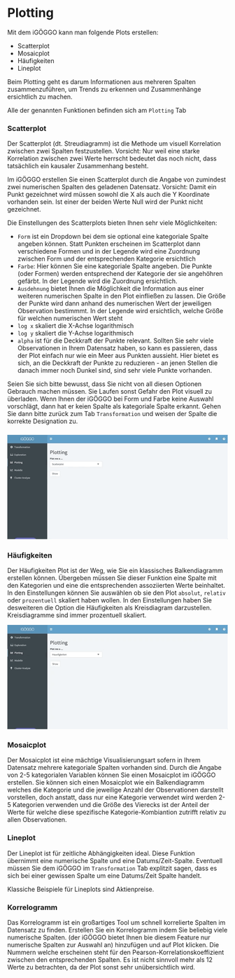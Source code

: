 # Plotting

Mit dem iGÖGGO kann man folgende Plots erstellen:

+ Scatterplot
+ Mosaicplot
+ Häufigkeiten
+ Lineplot

Beim Plotting geht es darum Informationen aus mehreren Spalten zusammenzuführen, um Trends zu erkennen und Zusammenhänge ersichtlich zu machen. 

Alle der genannten Funktionen befinden sich am `Plotting` Tab



### Scatterplot

Der Scatterplot (dt. Streudiagramm) ist die Methode um visuell Korrelation zwischen zwei Spalten festzustellen. Vorsicht: Nur weil eine starke Korrelation zwischen zwei Werte herrscht bedeutet das noch nicht, dass tatsächlich ein kausaler Zusammenhang besteht. 

Im iGÖGGO erstellen Sie einen Scatterplot durch die Angabe von zumindest zwei numerischen Spalten des geladenen Datensatz. Vorsicht: Damit ein Punkt gezeichnet wird müssen sowohl die X als auch die Y Koordinate vorhanden sein. Ist einer der beiden Werte Null wird der Punkt nicht gezeichnet. 

Die Einstellungen des Scatterplots bieten Ihnen sehr viele Möglichkeiten:

+ `Form` ist ein Dropdown bei dem sie optional eine kategoriale Spalte angeben können. Statt Punkten erscheinen im Scatterplot dann verschiedene Formen und in der Legende wird eine Zuordnung zwischen Form und der entsprechenden Kategorie ersichtlich
+ `Farbe`: Hier können Sie eine kategoriale Spalte angeben. Die Punkte (oder Formen) werden entsprechend der Kategorie der sie angehöhren gefärbt. In der Legende wird die Zuordnung ersichtlich.
+ `Ausdehnung` bietet Ihnen die Möglichkeit die Information aus einer weiteren numerischen Spalte in den Plot einfließen zu lassen. Die Größe der Punkte wird dann anhand des numerischen Wert der jeweiligen Observation bestimmmt. In der Legende wird ersichtlich, welche Größe für welchen numerischen Wert steht
+ `log x` skaliert die X-Achse logarithmisch
+ `log y` skaliert die Y-Achse logarithmisch
+ `alpha` ist für die Deckkraft der Punkte relevant. Sollten Sie sehr viele Observationen in Ihrem Datensatz haben, so kann es passieren, dass der Plot einfach nur wie ein Meer aus Punkten aussieht. Hier bietet es sich, an die Deckkraft der Punkte zu reduzieren - an jenen Stellen die danach immer noch Dunkel sind, sind sehr viele Punkte vorhanden.

Seien Sie sich bitte bewusst, dass Sie nicht von all diesen Optionen Gebrauch machen müssen. Sie Laufen sonst Gefahr den Plot visuell zu überladen. Wenn Ihnen der iGÖGGO bei Form und Farbe keine Auswahl vorschlägt, dann hat er keien Spalte als kategoriale Spalte erkannt. Gehen Sie dann bitte zurück zum Tab `Transformation` und weisen der Spalte die korrekte Designation zu. 

### ![Verteilungen](./img/scatter.gif)



### Häufigkeiten

Der Häufigkeiten Plot ist der Weg, wie Sie ein klassisches Balkendiagramm erstellen können. Übergeben müssen Sie dieser Funktion eine Spalte mit den Kategorien und eine die entsprechenden assoziierten Werte beinhaltet. In den Einstellungen können Sie auswählen ob sie den Plot `absolut`, `relativ` oder `prozentuell` skaliert haben wollen. In den Einstellungen haben Sie desweiteren die Option die Häufigkeiten als Kreisdiagram darzustellen. Kreisdiagramme sind immer prozentuell skaliert. 

![Verteilungen](./img/hauef.gif)

### Mosaicplot

Der Mosaicplot ist eine mächtige Visualisierungsart sofern in Ihrem Datensatz mehrere kategoriale Spalten vorhanden sind. Durch die Angabe von 2-5 kategorialen Variablen können Sie einen Mosaicplot im iGÖGGO erstellen. Sie können sich einen Mosaicplot wie ein Balkendiagramm welches die Kategorie und die jeweilige Anzahl der Observationen darstellt vorstellen, doch anstatt, dass nur eine Kategorie verwendet wird werden 2-5 Kategorien verwenden und die Größe des Vierecks ist der Anteil der Werte für welche diese spezifische Kategorie-Kombiantion zutrifft relativ zu allen Observationen. 



### Lineplot

Der Lineplot ist für zeitliche Abhängigkeiten ideal. Diese Funktion übernimmt eine numerische Spalte und eine Datums/Zeit-Spalte. Eventuell müssen Sie dem iGÖGGO im `Transformation` Tab explitzit sagen, dass es sich bei einer gewissen Spalte um eine Datums/Zeit Spalte handelt. 

Klassiche Beispiele für Lineplots sind Aktienpreise. 



### Korrelogramm

Das Korrelogramm ist ein großartiges Tool um schnell korrelierte Spalten im Datensatz zu finden. Erstellen Sie ein Korrelogramm indem Sie beliebig viele numerische Spalten. (der iGÖGGO bietet Ihnen bie diesem Feature nur numerische Spalten zur Auswahl an) hinzufügen und auf Plot klicken. Die Nummern welche erscheinen steht für den Pearson-Korrelationskoeffizient zwischen den entsprechenden Spalten. Es ist nicht sinnvoll mehr als 12 Werte zu betrachten, da der Plot sonst sehr unübersichtlich wird.

